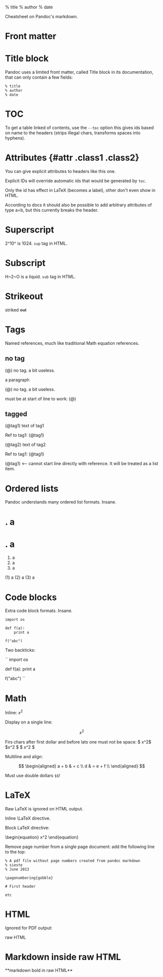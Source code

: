 % title
% author
% date

Cheatsheet on Pandoc's markdown.

# Front matter

# Title block

Pandoc uses a limited front matter, called Title block in its documentation, that can only contain a few fields:

    % title
    % author
    % date

# TOC

To get a table linked of contents, use the `--toc` option this gives ids based on name to the headers (strips illegal chars, transforms spaces into hyphens).

# Attributes {#attr .class1 .class2}

You can give explicit attributes to headers like this one.

Explicit IDs will override automatic ids that would be generated by `toc`.

Only the id has effect in LaTeX (becomes a label), other don't even show in HTML.

According to docs it should also be possible to add arbitrary attributes of type a=b, but this currently breaks the header.

# Superscript

2^10^ is 1024. `sup` tag in HTML.

# Subscript

H~2~O is a liquid. `sub` tag in HTML.

# Strikeout

striked ~~out~~

# Tags

Named references, much like traditional Math equation references.

## no tag

(@) no tag. a bit useless.

a paragraph

(@) no tag. a bit useless.

must be at start of line to work: (@)

## tagged

(@tag1) text of tag1

Ref to tag1: (@tag1)

(@tag2) text of tag2

Ref to tag1: (@tag1)

(@tag1) <-- cannot start line directly with reference. It will be treated as a list item.

# Ordered lists

Pandoc understands many ordered list formats. Insane.

# . a
# . a

1) a
2) a
3) a

(1) a
(2) a
(3) a

# Code blocks

Extra code block formats. Insane.

~~~
import os

def f(a):
    print a

f("abc")
~~~

Two backticks:

``
import os

def f(a):
    print a

f("abc")
``

# Math

Inline: $x^2$

Display on a single line:

$$x^2$$

Firs chars after first dollar and before lats one must not be space: $ x^2$ $x^2 $ $ x^2 $

Multiline and align:

$$
\begin{aligned}
a + b & = c     \\
    d & = e + f \\
\end{aligned}
$$

Must use double dollars `$$`!

# LaTeX

Raw LaTeX is ignored on HTML output.

Inline \LaTeX directive.

Block LaTeX directive:

\begin{equation}
  x^2
\end{equation}

Remove page number from a single page document: add the following line to the top:

    % A pdf file without page numbers created from pandoc markdown
    % sieste
    % June 2013

    \pagenumbering{gobble}

    # First header

    etc

# HTML

Ignored for PDF output:

<p>raw HTML</p>

# Markdown inside raw HTML

<p>**markdown bold in raw HTML**</p>
